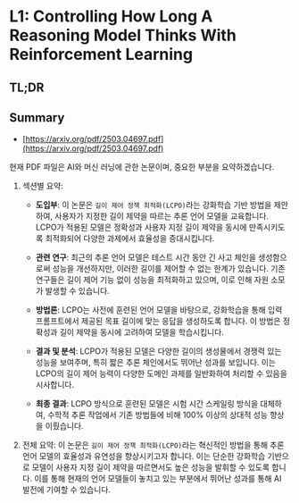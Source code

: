 # L1: Controlling How Long A Reasoning Model Thinks With Reinforcement Learning
## TL;DR
## Summary
- [https://arxiv.org/pdf/2503.04697.pdf](https://arxiv.org/pdf/2503.04697.pdf)

현재 PDF 파일은 AI와 머신 러닝에 관한 논문이며, 중요한 부분을 요약하겠습니다.

1. 섹션별 요약:

   - **도입부**:
     이 논문은 `길이 제어 정책 최적화(LCPO)`라는 강화학습 기반 방법을 제안하여, 사용자가 지정한 길이 제약을 따르는 추론 언어 모델을 교육합니다. LCPO가 적용된 모델은 정확성과 사용자 지정 길이 제약을 동시에 만족시키도록 최적화되어 다양한 과제에서 효율성을 증대시킵니다.
   
   - **관련 연구**:
     최근의 추론 언어 모델은 테스트 시간 동안 긴 사고 체인을 생성함으로써 성능을 개선하지만, 이러한 길이를 제어할 수 없는 한계가 있습니다. 기존 연구들은 길이 제어 기능 없이 성능을 최적화하고 있으며, 이로 인해 자원 소모가 발생할 수 있습니다.
   
   - **방법론**:
     LCPO는 사전에 훈련된 언어 모델을 바탕으로, 강화학습을 통해 입력 프롬프트에서 제공된 목표 길이에 맞는 응답을 생성하도록 합니다. 이 방법은 정확성과 길이 제약을 동시에 고려하여 모델을 학습시킵니다.
   
   - **결과 및 분석**:
     LCPO가 적용된 모델은 다양한 길이의 생성물에서 경쟁력 있는 성능을 보여주며, 특히 짧은 추론 체인에서도 뛰어난 성과를 보입니다. 이는 LCPO의 길이 제어 능력이 다양한 도메인 과제를 일반화하여 처리할 수 있음을 시사합니다.
     
   - **최종 결과**:
     LCPO 방식으로 훈련된 모델은 시험 시간 스케일링 방식을 대체하여, 수학적 추론 작업에서 기존 방법들에 비해 100% 이상의 상대적 성능 향상을 이뤘습니다.

2. 전체 요약: 이 논문은 `길이 제어 정책 최적화(LCPO)`라는 혁신적인 방법을 통해 추론 언어 모델의 효율성과 유연성을 향상시키고자 합니다. 이는 단순한 강화학습 기반으로 모델이 사용자 지정 길이 제약을 따르면서도 높은 성능을 발휘할 수 있도록 합니다. 이를 통해 현재의 언어 모델들이 놓치고 있는 부분에서 뛰어난 성과를 통해 AI 발전에 기여할 수 있습니다.